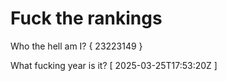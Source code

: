 # Fuck the rankings

Who the hell am I?
{ 23223149 }

What fucking year is it?
[ 2025-03-25T17:53:20Z ]
